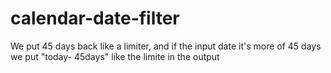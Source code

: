 # calendar-date-filter
We put 45 days back like a limiter, and if the input date it's more of 45 days we put "today- 45days" like the limite in the output

